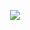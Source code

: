 <p align="center">
  <img src="https://capsule-render.vercel.app/api?type=waving&color=0:0c0c2d,20:1a1a4b,40:2d1b69,60:4a1e8c,80:6a24aa,100:8b5cf6&height=340&section=header&text=Hello%20World%20🌌&fontSize=48&fontColor=ffffff&animation=twinkling&fontAlignY=30&desc=Exploring%20the%20Digital%20Universe&descSize=22&descAlignY=80&stroke=bb86fc&strokeWidth=2&fontFamily=Segoe%20UI&duration=500" />
</p>

